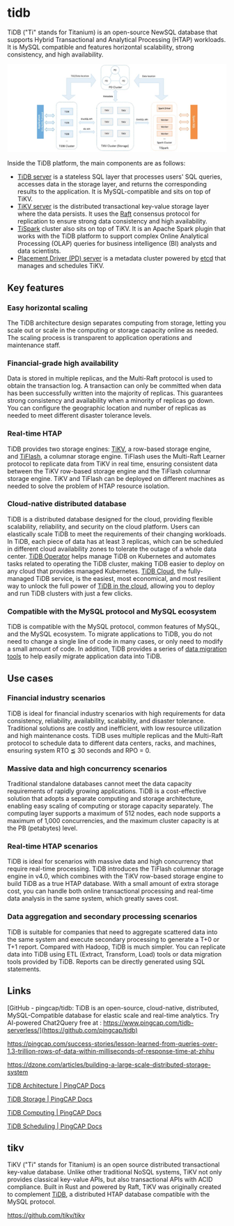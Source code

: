 # tidb

TiDB ("Ti" stands for Titanium) is an open-source NewSQL database that supports Hybrid Transactional and Analytical Processing (HTAP) workloads. It is MySQL compatible and features horizontal scalability, strong consistency, and high availability.

![image](../../media/Databases-Others-image1.jpg)

Inside the TiDB platform, the main components are as follows:

- [TiDB server](https://github.com/pingcap/tidb) is a stateless SQL layer that processes users' SQL queries, accesses data in the storage layer, and returns the corresponding results to the application. It is MySQL-compatible and sits on top of TiKV.
- [TiKV server](https://github.com/pingcap/tikv) is the distributed transactional key-value storage layer where the data persists. It uses the [Raft](https://raft.github.io/) consensus protocol for replication to ensure strong data consistency and high availability.
- [TiSpark](https://github.com/pingcap/tispark) cluster also sits on top of TiKV. It is an Apache Spark plugin that works with the TiDB platform to support complex Online Analytical Processing (OLAP) queries for business intelligence (BI) analysts and data scientists.
- [Placement Driver (PD) server](https://github.com/pingcap/pd) is a metadata cluster powered by [etcd](https://github.com/etcd-io/etcd) that manages and schedules TiKV.

## Key features

### Easy horizontal scaling

The TiDB architecture design separates computing from storage, letting you scale out or scale in the computing or storage capacity online as needed. The scaling process is transparent to application operations and maintenance staff.

### Financial-grade high availability

Data is stored in multiple replicas, and the Multi-Raft protocol is used to obtain the transaction log. A transaction can only be committed when data has been successfully written into the majority of replicas. This guarantees strong consistency and availability when a minority of replicas go down. You can configure the geographic location and number of replicas as needed to meet different disaster tolerance levels.

### Real-time HTAP

TiDB provides two storage engines: [TiKV](https://docs.pingcap.com/tidb/stable/tikv-overview), a row-based storage engine, and [TiFlash](https://docs.pingcap.com/tidb/stable/tiflash-overview), a columnar storage engine. TiFlash uses the Multi-Raft Learner protocol to replicate data from TiKV in real time, ensuring consistent data between the TiKV row-based storage engine and the TiFlash columnar storage engine. TiKV and TiFlash can be deployed on different machines as needed to solve the problem of HTAP resource isolation.

### Cloud-native distributed database

TiDB is a distributed database designed for the cloud, providing flexible scalability, reliability, and security on the cloud platform. Users can elastically scale TiDB to meet the requirements of their changing workloads. In TiDB, each piece of data has at least 3 replicas, which can be scheduled in different cloud availability zones to tolerate the outage of a whole data center. [TiDB Operator](https://docs.pingcap.com/tidb-in-kubernetes/stable/tidb-operator-overview) helps manage TiDB on Kubernetes and automates tasks related to operating the TiDB cluster, making TiDB easier to deploy on any cloud that provides managed Kubernetes. [TiDB Cloud](https://pingcap.com/tidb-cloud/), the fully-managed TiDB service, is the easiest, most economical, and most resilient way to unlock the full power of [TiDB in the cloud](https://docs.pingcap.com/tidbcloud/), allowing you to deploy and run TiDB clusters with just a few clicks.

### Compatible with the MySQL protocol and MySQL ecosystem

TiDB is compatible with the MySQL protocol, common features of MySQL, and the MySQL ecosystem. To migrate applications to TiDB, you do not need to change a single line of code in many cases, or only need to modify a small amount of code. In addition, TiDB provides a series of [data migration tools](https://docs.pingcap.com/tidb/stable/ecosystem-tool-user-guide) to help easily migrate application data into TiDB.

## Use cases

### Financial industry scenarios

TiDB is ideal for financial industry scenarios with high requirements for data consistency, reliability, availability, scalability, and disaster tolerance. Traditional solutions are costly and inefficient, with low resource utilization and high maintenance costs. TiDB uses multiple replicas and the Multi-Raft protocol to schedule data to different data centers, racks, and machines, ensuring system RTO ≦ 30 seconds and RPO = 0.

### Massive data and high concurrency scenarios

Traditional standalone databases cannot meet the data capacity requirements of rapidly growing applications. TiDB is a cost-effective solution that adopts a separate computing and storage architecture, enabling easy scaling of computing or storage capacity separately. The computing layer supports a maximum of 512 nodes, each node supports a maximum of 1,000 concurrencies, and the maximum cluster capacity is at the PB (petabytes) level.

### Real-time HTAP scenarios

TiDB is ideal for scenarios with massive data and high concurrency that require real-time processing. TiDB introduces the TiFlash columnar storage engine in v4.0, which combines with the TiKV row-based storage engine to build TiDB as a true HTAP database. With a small amount of extra storage cost, you can handle both online transactional processing and real-time data analysis in the same system, which greatly saves cost.

### Data aggregation and secondary processing scenarios

TiDB is suitable for companies that need to aggregate scattered data into the same system and execute secondary processing to generate a T+0 or T+1 report. Compared with Hadoop, TiDB is much simpler. You can replicate data into TiDB using ETL (Extract, Transform, Load) tools or data migration tools provided by TiDB. Reports can be directly generated using SQL statements.

## Links

[GitHub - pingcap/tidb: TiDB is an open-source, cloud-native, distributed, MySQL-Compatible database for elastic scale and real-time analytics. Try AI-powered Chat2Query free at : https://www.pingcap.com/tidb-serverless/](https://github.com/pingcap/tidb)

https://pingcap.com/success-stories/lesson-learned-from-queries-over-1.3-trillion-rows-of-data-within-milliseconds-of-response-time-at-zhihu

https://dzone.com/articles/building-a-large-scale-distributed-storage-system

[TiDB Architecture | PingCAP Docs](https://docs.pingcap.com/tidb/stable/tidb-architecture)

[TiDB Storage | PingCAP Docs](https://docs.pingcap.com/tidb/stable/tidb-storage)

[TiDB Computing | PingCAP Docs](https://docs.pingcap.com/tidb/stable/tidb-computing)

[TiDB Scheduling | PingCAP Docs](https://docs.pingcap.com/tidb/stable/tidb-scheduling)

## tikv

TiKV ("Ti" stands for Titanium) is an open source distributed transactional key-value database. Unlike other traditional NoSQL systems, TiKV not only provides classical key-value APIs, but also transactional APIs with ACID compliance. Built in Rust and powered by Raft, TiKV was originally created to complement [TiDB](https://github.com/pingcap/tidb), a distributed HTAP database compatible with the MySQL protocol.

https://github.com/tikv/tikv
